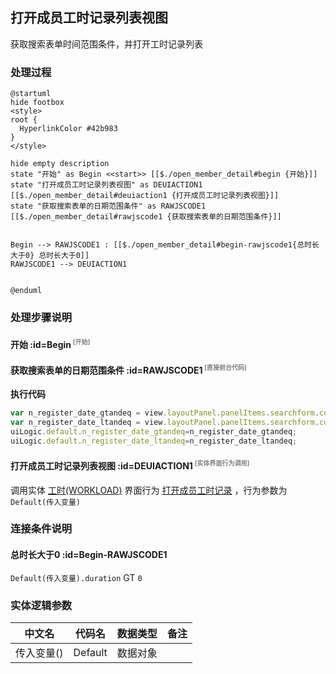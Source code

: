 ## 打开成员工时记录列表视图 <!-- {docsify-ignore-all} -->

   获取搜索表单时间范围条件，并打开工时记录列表

### 处理过程

```plantuml
@startuml
hide footbox
<style>
root {
  HyperlinkColor #42b983
}
</style>

hide empty description
state "开始" as Begin <<start>> [[$./open_member_detail#begin {开始}]]
state "打开成员工时记录列表视图" as DEUIACTION1  [[$./open_member_detail#deuiaction1 {打开成员工时记录列表视图}]]
state "获取搜索表单的日期范围条件" as RAWJSCODE1  [[$./open_member_detail#rawjscode1 {获取搜索表单的日期范围条件}]]


Begin --> RAWJSCODE1 : [[$./open_member_detail#begin-rawjscode1{总时长大于0} 总时长大于0]]
RAWJSCODE1 --> DEUIACTION1


@enduml
```


### 处理步骤说明

#### 开始 :id=Begin<sup class="footnote-symbol"> <font color=gray size=1>[开始]</font></sup>




#### 获取搜索表单的日期范围条件 :id=RAWJSCODE1<sup class="footnote-symbol"> <font color=gray size=1>[直接前台代码]</font></sup>



<p class="panel-title"><b>执行代码</b></p>

```javascript
var n_register_date_gtandeq = view.layoutPanel.panelItems.searchform.control.data.n_register_date_gtandeq;
var n_register_date_ltandeq = view.layoutPanel.panelItems.searchform.control.data.n_register_date_ltandeq;
uiLogic.default.n_register_date_gtandeq=n_register_date_gtandeq;
uiLogic.default.n_register_date_ltandeq=n_register_date_ltandeq;
```

#### 打开成员工时记录列表视图 :id=DEUIACTION1<sup class="footnote-symbol"> <font color=gray size=1>[实体界面行为调用]</font></sup>



调用实体 [工时(WORKLOAD)](module/Base/workload.md) 界面行为 [打开成员工时记录](module/Base/workload#界面行为) ，行为参数为`Default(传入变量)`

### 连接条件说明
#### 总时长大于0 :id=Begin-RAWJSCODE1

```Default(传入变量).duration``` GT ```0```


### 实体逻辑参数

|    中文名   |    代码名    |  数据类型      |备注 |
| --------| --------| --------  | --------   |
|传入变量(<i class="fa fa-check"/></i>)|Default|数据对象||
